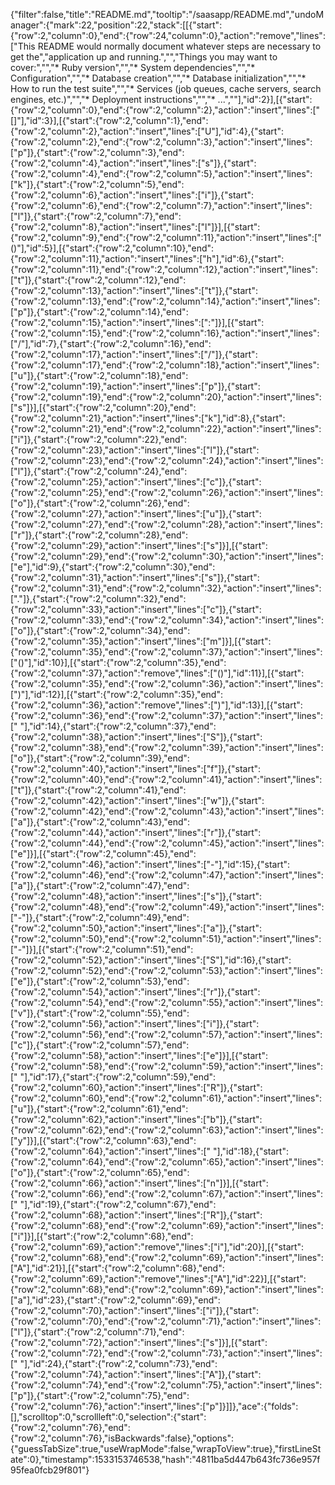 {"filter":false,"title":"README.md","tooltip":"/saasapp/README.md","undoManager":{"mark":22,"position":22,"stack":[[{"start":{"row":2,"column":0},"end":{"row":24,"column":0},"action":"remove","lines":["This README would normally document whatever steps are necessary to get the","application up and running.","","Things you may want to cover:","","* Ruby version","","* System dependencies","","* Configuration","","* Database creation","","* Database initialization","","* How to run the test suite","","* Services (job queues, cache servers, search engines, etc.)","","* Deployment instructions","","* ...",""],"id":2}],[{"start":{"row":2,"column":0},"end":{"row":2,"column":2},"action":"insert","lines":["[]"],"id":3}],[{"start":{"row":2,"column":1},"end":{"row":2,"column":2},"action":"insert","lines":["U"],"id":4},{"start":{"row":2,"column":2},"end":{"row":2,"column":3},"action":"insert","lines":["p"]},{"start":{"row":2,"column":3},"end":{"row":2,"column":4},"action":"insert","lines":["s"]},{"start":{"row":2,"column":4},"end":{"row":2,"column":5},"action":"insert","lines":["k"]},{"start":{"row":2,"column":5},"end":{"row":2,"column":6},"action":"insert","lines":["i"]},{"start":{"row":2,"column":6},"end":{"row":2,"column":7},"action":"insert","lines":["l"]},{"start":{"row":2,"column":7},"end":{"row":2,"column":8},"action":"insert","lines":["l"]}],[{"start":{"row":2,"column":9},"end":{"row":2,"column":11},"action":"insert","lines":["()"],"id":5}],[{"start":{"row":2,"column":10},"end":{"row":2,"column":11},"action":"insert","lines":["h"],"id":6},{"start":{"row":2,"column":11},"end":{"row":2,"column":12},"action":"insert","lines":["t"]},{"start":{"row":2,"column":12},"end":{"row":2,"column":13},"action":"insert","lines":["t"]},{"start":{"row":2,"column":13},"end":{"row":2,"column":14},"action":"insert","lines":["p"]},{"start":{"row":2,"column":14},"end":{"row":2,"column":15},"action":"insert","lines":[":"]}],[{"start":{"row":2,"column":15},"end":{"row":2,"column":16},"action":"insert","lines":["/"],"id":7},{"start":{"row":2,"column":16},"end":{"row":2,"column":17},"action":"insert","lines":["/"]},{"start":{"row":2,"column":17},"end":{"row":2,"column":18},"action":"insert","lines":["u"]},{"start":{"row":2,"column":18},"end":{"row":2,"column":19},"action":"insert","lines":["p"]},{"start":{"row":2,"column":19},"end":{"row":2,"column":20},"action":"insert","lines":["s"]}],[{"start":{"row":2,"column":20},"end":{"row":2,"column":21},"action":"insert","lines":["k"],"id":8},{"start":{"row":2,"column":21},"end":{"row":2,"column":22},"action":"insert","lines":["i"]},{"start":{"row":2,"column":22},"end":{"row":2,"column":23},"action":"insert","lines":["l"]},{"start":{"row":2,"column":23},"end":{"row":2,"column":24},"action":"insert","lines":["l"]},{"start":{"row":2,"column":24},"end":{"row":2,"column":25},"action":"insert","lines":["c"]},{"start":{"row":2,"column":25},"end":{"row":2,"column":26},"action":"insert","lines":["o"]},{"start":{"row":2,"column":26},"end":{"row":2,"column":27},"action":"insert","lines":["u"]},{"start":{"row":2,"column":27},"end":{"row":2,"column":28},"action":"insert","lines":["r"]},{"start":{"row":2,"column":28},"end":{"row":2,"column":29},"action":"insert","lines":["s"]}],[{"start":{"row":2,"column":29},"end":{"row":2,"column":30},"action":"insert","lines":["e"],"id":9},{"start":{"row":2,"column":30},"end":{"row":2,"column":31},"action":"insert","lines":["s"]},{"start":{"row":2,"column":31},"end":{"row":2,"column":32},"action":"insert","lines":["."]},{"start":{"row":2,"column":32},"end":{"row":2,"column":33},"action":"insert","lines":["c"]},{"start":{"row":2,"column":33},"end":{"row":2,"column":34},"action":"insert","lines":["o"]},{"start":{"row":2,"column":34},"end":{"row":2,"column":35},"action":"insert","lines":["m"]}],[{"start":{"row":2,"column":35},"end":{"row":2,"column":37},"action":"insert","lines":["()"],"id":10}],[{"start":{"row":2,"column":35},"end":{"row":2,"column":37},"action":"remove","lines":["()"],"id":11}],[{"start":{"row":2,"column":35},"end":{"row":2,"column":36},"action":"insert","lines":[")"],"id":12}],[{"start":{"row":2,"column":35},"end":{"row":2,"column":36},"action":"remove","lines":[")"],"id":13}],[{"start":{"row":2,"column":36},"end":{"row":2,"column":37},"action":"insert","lines":[" "],"id":14},{"start":{"row":2,"column":37},"end":{"row":2,"column":38},"action":"insert","lines":["S"]},{"start":{"row":2,"column":38},"end":{"row":2,"column":39},"action":"insert","lines":["o"]},{"start":{"row":2,"column":39},"end":{"row":2,"column":40},"action":"insert","lines":["f"]},{"start":{"row":2,"column":40},"end":{"row":2,"column":41},"action":"insert","lines":["t"]},{"start":{"row":2,"column":41},"end":{"row":2,"column":42},"action":"insert","lines":["w"]},{"start":{"row":2,"column":42},"end":{"row":2,"column":43},"action":"insert","lines":["a"]},{"start":{"row":2,"column":43},"end":{"row":2,"column":44},"action":"insert","lines":["r"]},{"start":{"row":2,"column":44},"end":{"row":2,"column":45},"action":"insert","lines":["e"]}],[{"start":{"row":2,"column":45},"end":{"row":2,"column":46},"action":"insert","lines":["-"],"id":15},{"start":{"row":2,"column":46},"end":{"row":2,"column":47},"action":"insert","lines":["a"]},{"start":{"row":2,"column":47},"end":{"row":2,"column":48},"action":"insert","lines":["s"]},{"start":{"row":2,"column":48},"end":{"row":2,"column":49},"action":"insert","lines":["-"]},{"start":{"row":2,"column":49},"end":{"row":2,"column":50},"action":"insert","lines":["a"]},{"start":{"row":2,"column":50},"end":{"row":2,"column":51},"action":"insert","lines":["-"]}],[{"start":{"row":2,"column":51},"end":{"row":2,"column":52},"action":"insert","lines":["S"],"id":16},{"start":{"row":2,"column":52},"end":{"row":2,"column":53},"action":"insert","lines":["e"]},{"start":{"row":2,"column":53},"end":{"row":2,"column":54},"action":"insert","lines":["r"]},{"start":{"row":2,"column":54},"end":{"row":2,"column":55},"action":"insert","lines":["v"]},{"start":{"row":2,"column":55},"end":{"row":2,"column":56},"action":"insert","lines":["i"]},{"start":{"row":2,"column":56},"end":{"row":2,"column":57},"action":"insert","lines":["c"]},{"start":{"row":2,"column":57},"end":{"row":2,"column":58},"action":"insert","lines":["e"]}],[{"start":{"row":2,"column":58},"end":{"row":2,"column":59},"action":"insert","lines":[" "],"id":17},{"start":{"row":2,"column":59},"end":{"row":2,"column":60},"action":"insert","lines":["R"]},{"start":{"row":2,"column":60},"end":{"row":2,"column":61},"action":"insert","lines":["u"]},{"start":{"row":2,"column":61},"end":{"row":2,"column":62},"action":"insert","lines":["b"]},{"start":{"row":2,"column":62},"end":{"row":2,"column":63},"action":"insert","lines":["y"]}],[{"start":{"row":2,"column":63},"end":{"row":2,"column":64},"action":"insert","lines":[" "],"id":18},{"start":{"row":2,"column":64},"end":{"row":2,"column":65},"action":"insert","lines":["o"]},{"start":{"row":2,"column":65},"end":{"row":2,"column":66},"action":"insert","lines":["n"]}],[{"start":{"row":2,"column":66},"end":{"row":2,"column":67},"action":"insert","lines":[" "],"id":19},{"start":{"row":2,"column":67},"end":{"row":2,"column":68},"action":"insert","lines":["R"]},{"start":{"row":2,"column":68},"end":{"row":2,"column":69},"action":"insert","lines":["i"]}],[{"start":{"row":2,"column":68},"end":{"row":2,"column":69},"action":"remove","lines":["i"],"id":20}],[{"start":{"row":2,"column":68},"end":{"row":2,"column":69},"action":"insert","lines":["A"],"id":21}],[{"start":{"row":2,"column":68},"end":{"row":2,"column":69},"action":"remove","lines":["A"],"id":22}],[{"start":{"row":2,"column":68},"end":{"row":2,"column":69},"action":"insert","lines":["a"],"id":23},{"start":{"row":2,"column":69},"end":{"row":2,"column":70},"action":"insert","lines":["i"]},{"start":{"row":2,"column":70},"end":{"row":2,"column":71},"action":"insert","lines":["l"]},{"start":{"row":2,"column":71},"end":{"row":2,"column":72},"action":"insert","lines":["s"]}],[{"start":{"row":2,"column":72},"end":{"row":2,"column":73},"action":"insert","lines":[" "],"id":24},{"start":{"row":2,"column":73},"end":{"row":2,"column":74},"action":"insert","lines":["A"]},{"start":{"row":2,"column":74},"end":{"row":2,"column":75},"action":"insert","lines":["p"]},{"start":{"row":2,"column":75},"end":{"row":2,"column":76},"action":"insert","lines":["p"]}]]},"ace":{"folds":[],"scrolltop":0,"scrollleft":0,"selection":{"start":{"row":2,"column":76},"end":{"row":2,"column":76},"isBackwards":false},"options":{"guessTabSize":true,"useWrapMode":false,"wrapToView":true},"firstLineState":0},"timestamp":1533153746538,"hash":"4811ba5d447b643fc736e957f95fea0fcb29f801"}